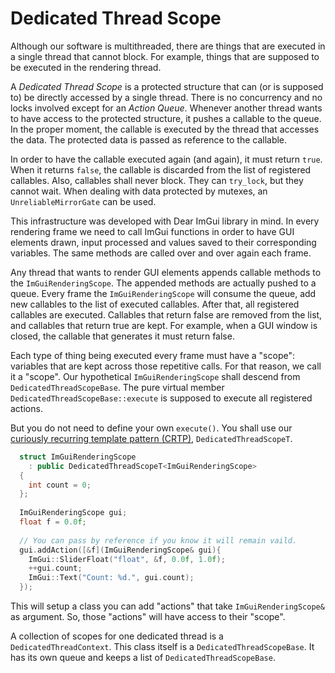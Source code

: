 Dedicated Thread Scope
======================

Although our software is multithreaded,
there are things that are executed in a single thread that cannot block.
For example,
things that are supposed to be executed in the rendering thread.

A *Dedicated Thread Scope* is a protected structure
that can (or is supposed to) be directly accessed by a single thread.
There is no concurrency and no locks involved except for an *Action Queue*.
Whenever another thread wants to have access to the protected structure,
it pushes a callable to the queue.
In the proper moment,
the callable is executed by the thread that accesses the data.
The protected data is passed as reference to the callable.

In order to have the callable executed again (and again),
it must return `true`.
When it returns `false`,
the callable is discarded from the list of registered callables.
Also, callables shall never block.
They can `try_lock`, but they cannot wait.
When dealing with data protected by mutexes,
an `UnreliableMirrorGate` can be used.

This infrastructure was developed with Dear ImGui library in mind.
In every rendering frame we need to call ImGui functions in order
to have GUI elements drawn, input processed and values saved
to their corresponding variables.
The same methods are called over and over again each frame.

Any thread that wants to render GUI elements appends callable
methods to the `ImGuiRenderingScope`.
The appended methods are actually pushed to a queue.
Every frame the `ImGuiRenderingScope` will consume the queue,
add new callables to the list of executed callables.
After that, all registered callables are executed.
Callables that return false are removed from the list,
and callables that return true are kept.
For example,
when a GUI window is closed,
the callable that generates it must return false.

Each type of thing being executed every frame must have a "scope":
variables that are kept across those repetitive calls.
For that reason, we call it a "scope".
Our hypothetical `ImGuiRenderingScope`
shall descend from `DedicatedThreadScopeBase`.
The pure virtual member `DedicatedThreadScopeBase::execute`
is supposed to execute all registered actions.

But you do not need to define your own `execute()`.
You shall use our
[curiously recurring template pattern (CRTP)](https://en.wikipedia.org/wiki/Curiously_recurring_template_pattern),
`DedicatedThreadScopeT`.
```cpp
  struct ImGuiRenderingScope
    : public DedicatedThreadScopeT<ImGuiRenderingScope>
  {
    int count = 0;
  };
  
  ImGuiRenderingScope gui;
  float f = 0.0f;
  
  // You can pass by reference if you know it will remain vaild.
  gui.addAction([&f](ImGuiRenderingScope& gui){
    ImGui::SliderFloat("float", &f, 0.0f, 1.0f);
    ++gui.count;
    ImGui::Text("Count: %d.", gui.count);
  });
```
This will setup a class you can add "actions" that take
`ImGuiRenderingScope&` as argument.
So, those "actions" will have access to their "scope".

A collection of scopes for one dedicated thread is a `DedicatedThreadContext`.
This class itself is a `DedicatedThreadScopeBase`.
It has its own queue and keeps a list of `DedicatedThreadScopeBase`.
